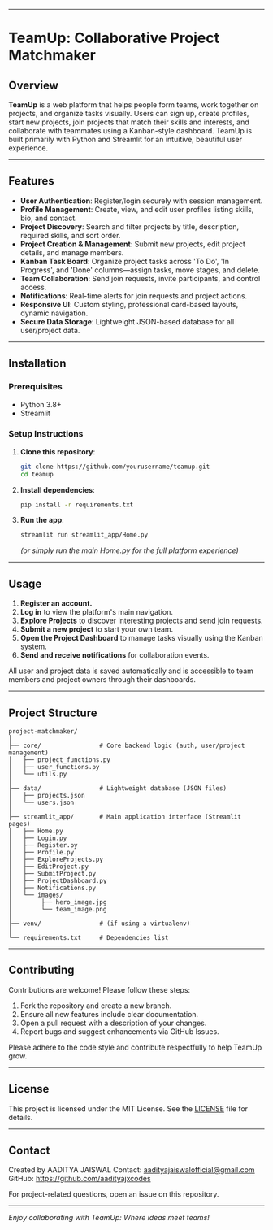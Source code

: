 

***

# TeamUp: Collaborative Project Matchmaker

## Overview

**TeamUp** is a web platform that helps people form teams, work together on projects, and organize tasks visually. Users can sign up, create profiles, start new projects, join projects that match their skills and interests, and collaborate with teammates using a Kanban-style dashboard. TeamUp is built primarily with Python and Streamlit for an intuitive, beautiful user experience.

***

## Features

- **User Authentication**: Register/login securely with session management.
- **Profile Management**: Create, view, and edit user profiles listing skills, bio, and contact.
- **Project Discovery**: Search and filter projects by title, description, required skills, and sort order.
- **Project Creation & Management**: Submit new projects, edit project details, and manage members.
- **Kanban Task Board**: Organize project tasks across 'To Do', 'In Progress', and 'Done' columns—assign tasks, move stages, and delete.
- **Team Collaboration**: Send join requests, invite participants, and control access.
- **Notifications**: Real-time alerts for join requests and project actions.
- **Responsive UI**: Custom styling, professional card-based layouts, dynamic navigation.
- **Secure Data Storage**: Lightweight JSON-based database for all user/project data.

***

## Installation

### Prerequisites

- Python 3.8+
- Streamlit

### Setup Instructions

1. **Clone this repository**:
   ```bash
   git clone https://github.com/yourusername/teamup.git
   cd teamup
   ```

2. **Install dependencies**:
   ```bash
   pip install -r requirements.txt
   ```

3. **Run the app**:
   ```bash
   streamlit run streamlit_app/Home.py
   ```
   *(or simply run the main Home.py for the full platform experience)*

***

## Usage

1. **Register an account.**
2. **Log in** to view the platform's main navigation.
3. **Explore Projects** to discover interesting projects and send join requests.
4. **Submit a new project** to start your own team.
5. **Open the Project Dashboard** to manage tasks visually using the Kanban system.
6. **Send and receive notifications** for collaboration events.

All user and project data is saved automatically and is accessible to team members and project owners through their dashboards.

***

## Project Structure

```
project-matchmaker/
│
├── core/                # Core backend logic (auth, user/project management)
│   ├── project_functions.py
│   ├── user_functions.py
│   └── utils.py
│
├── data/                # Lightweight database (JSON files)
│   ├── projects.json
│   └── users.json
│
├── streamlit_app/       # Main application interface (Streamlit pages)
│   ├── Home.py
│   ├── Login.py
│   ├── Register.py
│   ├── Profile.py
│   ├── ExploreProjects.py
│   ├── EditProject.py
│   ├── SubmitProject.py
│   ├── ProjectDashboard.py
│   ├── Notifications.py
│   └── images/
│        ├── hero_image.jpg
│        └── team_image.png
│
├── venv/                # (if using a virtualenv)
│
└── requirements.txt     # Dependencies list
```

***

## Contributing

Contributions are welcome! Please follow these steps:

1. Fork the repository and create a new branch.
2. Ensure all new features include clear documentation.
3. Open a pull request with a description of your changes.
4. Report bugs and suggest enhancements via GitHub Issues.

Please adhere to the code style and contribute respectfully to help TeamUp grow.

***

## License

This project is licensed under the MIT License. See the [LICENSE](LICENSE) file for details.

***

## Contact

Created by AADITYA JAISWAL 
Contact:  aadityajaiswalofficial@gmail.com
GitHub: https://github.com/aadityajxcodes

For project-related questions, open an issue on this repository.

***

*Enjoy collaborating with TeamUp: Where ideas meet teams!*

